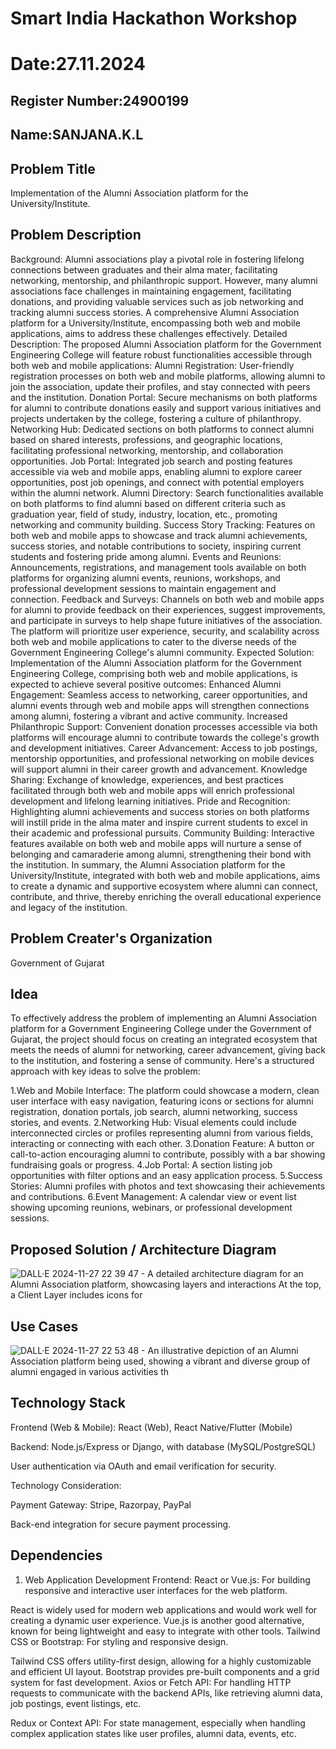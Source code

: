 # Smart India Hackathon Workshop
# Date:27.11.2024
## Register Number:24900199
## Name:SANJANA.K.L
## Problem Title
Implementation of the Alumni Association platform for the University/Institute.
## Problem Description
Background: Alumni associations play a pivotal role in fostering lifelong connections between graduates and their alma mater, facilitating networking, mentorship, and philanthropic support. However, many alumni associations face challenges in maintaining engagement, facilitating donations, and providing valuable services such as job networking and tracking alumni success stories. A comprehensive Alumni Association platform for a University/Institute, encompassing both web and mobile applications, aims to address these challenges effectively. Detailed Description: The proposed Alumni Association platform for the Government Engineering College will feature robust functionalities accessible through both web and mobile applications: Alumni Registration: User-friendly registration processes on both web and mobile platforms, allowing alumni to join the association, update their profiles, and stay connected with peers and the institution. Donation Portal: Secure mechanisms on both platforms for alumni to contribute donations easily and support various initiatives and projects undertaken by the college, fostering a culture of philanthropy. Networking Hub: Dedicated sections on both platforms to connect alumni based on shared interests, professions, and geographic locations, facilitating professional networking, mentorship, and collaboration opportunities. Job Portal: Integrated job search and posting features accessible via web and mobile apps, enabling alumni to explore career opportunities, post job openings, and connect with potential employers within the alumni network. Alumni Directory: Search functionalities available on both platforms to find alumni based on different criteria such as graduation year, field of study, industry, location, etc., promoting networking and community building. Success Story Tracking: Features on both web and mobile apps to showcase and track alumni achievements, success stories, and notable contributions to society, inspiring current students and fostering pride among alumni. Events and Reunions: Announcements, registrations, and management tools available on both platforms for organizing alumni events, reunions, workshops, and professional development sessions to maintain engagement and connection. Feedback and Surveys: Channels on both web and mobile apps for alumni to provide feedback on their experiences, suggest improvements, and participate in surveys to help shape future initiatives of the association. The platform will prioritize user experience, security, and scalability across both web and mobile applications to cater to the diverse needs of the Government Engineering College's alumni community. Expected Solution: Implementation of the Alumni Association platform for the Government Engineering College, comprising both web and mobile applications, is expected to achieve several positive outcomes: Enhanced Alumni Engagement: Seamless access to networking, career opportunities, and alumni events through web and mobile apps will strengthen connections among alumni, fostering a vibrant and active community. Increased Philanthropic Support: Convenient donation processes accessible via both platforms will encourage alumni to contribute towards the college's growth and development initiatives. Career Advancement: Access to job postings, mentorship opportunities, and professional networking on mobile devices will support alumni in their career growth and advancement. Knowledge Sharing: Exchange of knowledge, experiences, and best practices facilitated through both web and mobile apps will enrich professional development and lifelong learning initiatives. Pride and Recognition: Highlighting alumni achievements and success stories on both platforms will instill pride in the alma mater and inspire current students to excel in their academic and professional pursuits. Community Building: Interactive features available on both web and mobile apps will nurture a sense of belonging and camaraderie among alumni, strengthening their bond with the institution. In summary, the Alumni Association platform for the University/Institute, integrated with both web and mobile applications, aims to create a dynamic and supportive ecosystem where alumni can connect, contribute, and thrive, thereby enriching the overall educational experience and legacy of the institution.
## Problem Creater's Organization
Government of Gujarat

## Idea
To effectively address the problem of implementing an Alumni Association platform for a Government Engineering College under the Government of Gujarat, the project should focus on creating an integrated ecosystem that meets the needs of alumni for networking, career advancement, giving back to the institution, and fostering a sense of community. Here's a structured approach with key ideas to solve the problem:

1.Web and Mobile Interface: The platform could showcase a modern, clean user interface with easy navigation, featuring icons or sections for alumni registration, donation portals, job search, alumni networking, success stories, and events.
2.Networking Hub: Visual elements could include interconnected circles or profiles representing alumni from various fields, interacting or connecting with each other.
3.Donation Feature: A button or call-to-action encouraging alumni to contribute, possibly with a bar showing fundraising goals or progress.
4.Job Portal: A section listing job opportunities with filter options and an easy application process.
5.Success Stories: Alumni profiles with photos and text showcasing their achievements and contributions.
6.Event Management: A calendar view or event list showing upcoming reunions, webinars, or professional development sessions.

## Proposed Solution / Architecture Diagram

![DALL·E 2024-11-27 22 39 47 - A detailed architecture diagram for an Alumni Association platform, showcasing layers and interactions  At the top, a Client Layer includes icons for ](https://github.com/user-attachments/assets/1dc9f026-da1d-40cc-8b02-eed474d54160)


## Use Cases


![DALL·E 2024-11-27 22 53 48 - An illustrative depiction of an Alumni Association platform being used, showing a vibrant and diverse group of alumni engaged in various activities th](https://github.com/user-attachments/assets/51b9adb7-6037-41c3-af69-e244be522ef0)



## Technology Stack

Frontend (Web & Mobile): React (Web), React Native/Flutter (Mobile)

Backend: Node.js/Express or Django, with database (MySQL/PostgreSQL)

User authentication via OAuth and email verification for security.

Technology Consideration:

Payment Gateway: Stripe, Razorpay, PayPal

Back-end integration for secure payment processing.


## Dependencies

1. Web Application Development
Frontend:
React or Vue.js: For building responsive and interactive user interfaces for the web platform.

React is widely used for modern web applications and would work well for creating a dynamic user experience.
Vue.js is another good alternative, known for being lightweight and easy to integrate with other tools.
Tailwind CSS or Bootstrap: For styling and responsive design.

Tailwind CSS offers utility-first design, allowing for a highly customizable and efficient UI layout.
Bootstrap provides pre-built components and a grid system for fast development.
Axios or Fetch API: For handling HTTP requests to communicate with the backend APIs, like retrieving alumni data, job postings, event listings, etc.

Redux or Context API: For state management, especially when handling complex application states like user profiles, alumni data, events, etc.
